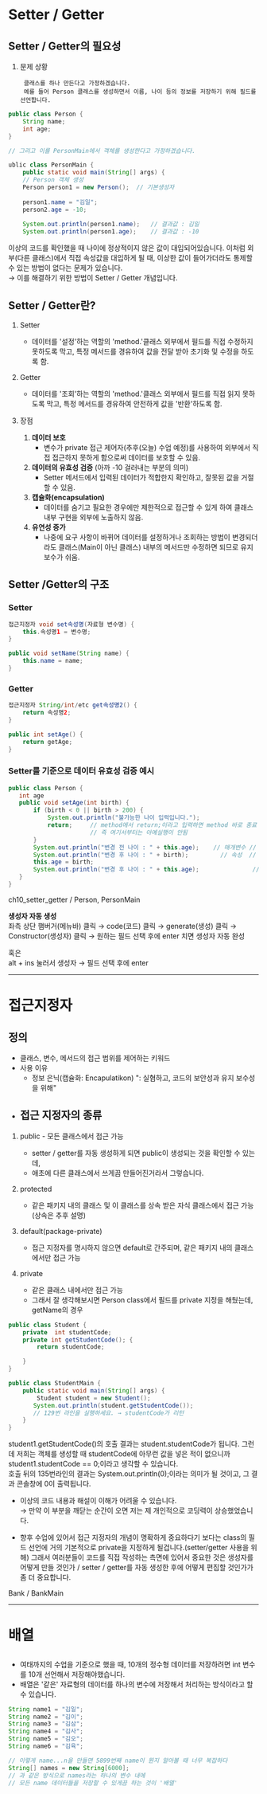 # Setter / Getter
## Setter / Getter의 필요성
1. 문제 상황

        클래스를 하나 만든다고 가정하겠습니다.
        예를 들어 Person 클래스를 생성하면서 이름, 나이 등의 정보를 저장하기 위해 필드를 선언합니다.

``` java
public class Person {
    String name;
    int age;
}

// 그리고 이를 PersonMain에서 객체를 생성한다고 가정하겠습니다.

ublic class PersonMain {
    public static void main(String[] args) {
    // Person 객체 생성
    Person person1 = new Person();  // 기본생성자
    
    person1.name = "김일";
    person2.age = -10;
    
    System.out.println(person1.name);   // 결과값 : 김일
    System.out.println(person1.age);    // 결과값 : -10
```
이상의 코드를 확인했을 때 나이에 정상적이지 않은 값이 대입되어있습니다.
이처럼 외부(다른 클래스)에서 직접 속성값을 대입하게 될 때,
이상한 값이 들어가더라도 통제할 수 있는 방법이 없다는 문제가 있습니다.   
    → 이를 해결하기 위한 방법이 Setter / Getter 개념입니다.

## Setter / Getter란?
1. Setter
   - 데이터를 '설정'하는 역할의 'method.'클래스 외부에서 필드를 직접 수정하지 못하도록 막고,
   특정 메서드를 경유하여 값을 전달 받아 초기화 및 수정을 하도록 함.
2. Getter 
   - 데이터를 '조회'하는 역할의 'method.'클래스 외부에서 필드를 직접 읽지 못하도록 막고,
   특정 메서드를 경유하여 안전하게 값을 '반환'하도록 함.

3. 장점
   1. __데이터 보호__
      - 변수가 private 접근 제어자(추후(오늘) 수업 예정)를 사용하여 외부에서 
      직접 접근하지 못하게 함으로써 데이터를 보호할 수 있음.
   2. __데이터의 유효성 검증__ (아까 -10 걸러내는 부분의 의미)
      - Setter 메서드에서 입력된 데이터가 적합한지 확인하고,
      잘못된 값을 거절할 수 있음.
   3. __캡슐화(encapsulation)__
      - 데이터를 숨기고 필요한 경우에만 제한적으로 접근할 수 있게 하여
      클래스 내부 구현을 외부에 노출하지 않음.
   4. __유연성 증가__
      - 나중에 요구 사항이 바뀌어 데이터를 설정하거나 조회하는 방법이
      변경되더라도 클래스(Main이 아닌 클래스) 내부의 메서드만 수정하면 되므로
      유지 보수가 쉬움.

## Setter /Getter의 구조
### Setter
``` java
접근지정자 void set속성명(자료형 변수명) {
    this.속성명1 = 변수명;
}

public void setName(String name) {
    this.name = name;
}
```

### Getter
``` java
접근지정자 String/int/etc get속성명2() {
    return 속성명2;
}

public int setAge() {
    return getAge;
}
```

### Setter를 기준으로 데이터 유효성 검증 예시
``` java
public class Person {
   int age
   public void setAge(int birth) {
       if (birth < 0 || birth > 200) {
           System.out.println("불가능한 나이 입력입니다.");
           return;     // method에서 return;이라고 입력하면 method 바로 종료
                       // 즉 여기서부터는 아예실행이 안됨
       }
       System.out.println("변경 전 나이 : " + this.age);    // 매개변수 // 0
       System.out.println("변경 후 나이 : " + birth);         // 속성  // 20
       this.age = birth;
       System.out.println("변경 후 나이 : " + this.age);               // 0
   }
}
```

ch10_setter_getter / Person, PersonMain


__생성자 자동 생성__    
좌측 상단 햄버거(메뉴바) 클릭 → code(코드) 클릭 → generate(생성) 클릭
→ Constructor(생성자) 클릭 → 원하는 필드 선택 후에 enter 치면 생성자 자동 완성

혹은   
alt + ins 눌러서 생성자 → 필드 선택 후에 enter


* * *


# 접근지정자
## 정의
- 클래스, 변수, 메서드의 접근 범위를 제어하는 키워드
- 사용 이유
   - 정보 은닉(캡슐화: Encapulatikon) ": 실혐하고, 코드의 보안성과 유지 보수성을 위해"
- ## 접근 지정자의 종류
1. public - 모든 클래스에서 접근 가능
   - setter / getter를 자동 생성하게 되면 public이 생성되는 것을 확인할 수 있는데,
   - 애초에 다른 클래스에서 쓰게끔 만들어진거라서 그렇습니다.

2. protected
   - 같은 패키지 내의 클래스 및 이 클래스를 상속 받은 자식 클래스에서 접근 가능(상속은 추후 설명)

3. default(package-private)
   - 접근 지정자를 명시하지 않으면 default로 간주되며, 같은 패키지 내의 클래스에서만 접근 가능

4. private
   - 같은 클래스 내에서만 접근 가능
   - 그래서 잘 생각해보시면 Person class에서 필드를 private 지정을 해뒀는데, getName의 경우

```java
public class Student {
    private  int studentCode;
    private int getStudentCode(); {
        return studentCode;

    }
}

public class StudentMain {
    public static void main(String[] args) {
        Student student = new Student();
       System.out.println(student.getStudentCode());
       // 129번 라인을 실행하세요. → studentCode가 리턴
    }
}
```

student1.getStudentCode()의 호출 결과는 student.studentCode가 됩니다.
그런데 저희는 객체를 생성할 때 studentCode에 아무런 값을 넣은 적이 없으니까
student1.studentCode == 0;이라고 생각할 수 있습니다.   
호출 뒤의 135번라인의 결과는 System.out.println(0);이라는 의미가 될 것이고,
그 결과 콘솔창에 0이 출력됩니다.

- 이상의 코드 내용과 해설이 이해가 어려울 수 있습니다.    
   → 만약 이 부분을 깨닫는 순간이 오면 저는 제 개인적으로 코딩력이 상승했었습니다.

- 향후 수업에 있어서 접근 지정자의 개념이 명확하게 중요하다기 보다는
class의 필드 선언에 거의 기본적으로 private을 지정하게 될겁니다.(setter/getter 사용을 위해)
그래서 여러분들이 코드를 직접 작성하는 측면에 있어서 중요한 것은
생성자를 어떻게 만들 것인가 / setter / getter를 자동 생성한 후에 어떻게 편집할 것인가가 좀 더 중요합니다.

Bank / BankMain


* * *
# 배열
##

- 여태까지의 수업을 기준으로 했을 때, 10개의 정수형 데이터를 저장하려면 int 변수를 10개 선언해서 저장해야했습니다.
- 배열은 '같은' 자료형의 데이터를 하나의 변수에 저장해서 처리하는 방식이라고 할 수 있습니다.

``` java
String name1 = "김일";
String name2 = "김이";
String name3 = "김삼";
String name4 = "김사";
String name5 = "김오";
String name6 = "김육";

// 이렇게 name...n을 만들면 5899번째 name이 뭔지 알아볼 때 너무 복잡하다
String[] names = new String[6000];
// 과 같은 방식으로 names라는 하나의 변수 내에
// 모든 name 데이터들을 저장할 수 있게끔 하는 것이 '배열' 
```